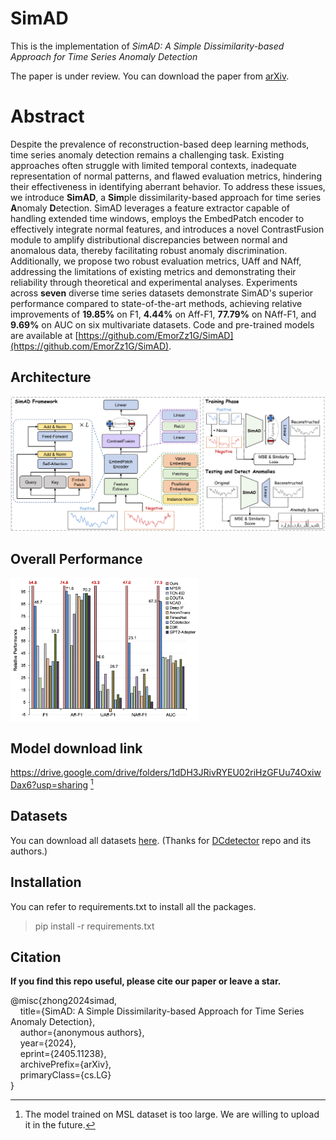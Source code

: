 # SimAD
This is the implementation of *SimAD: A Simple Dissimilarity-based Approach for Time Series Anomaly Detection*

The paper is under review. You can download the paper from [arXiv](https://arxiv.org/abs/2405.11238).



# Abstract
Despite the prevalence of reconstruction-based deep learning methods, time series anomaly detection remains a challenging task. Existing approaches often struggle with limited temporal contexts, inadequate representation of normal patterns, and flawed evaluation metrics, hindering their effectiveness in identifying aberrant behavior.
To address these issues, we introduce **SimAD**, a **Sim**ple dissimilarity-based approach for time series **A**nomaly **D**etection. SimAD leverages a feature extractor capable of handling extended time windows, employs the EmbedPatch encoder to effectively integrate normal features, and introduces a novel ContrastFusion module to amplify distributional discrepancies between normal and anomalous data, thereby facilitating robust anomaly discrimination.
Additionally, we propose two robust evaluation metrics, UAff and NAff, addressing the limitations of existing metrics and demonstrating their reliability through theoretical and experimental analyses.
Experiments across **seven** diverse time series datasets demonstrate SimAD's superior performance compared to state-of-the-art methods, achieving relative improvements of **19.85%** on F1, **4.44%** on Aff-F1, **77.79%** on NAff-F1, and **9.69%** on AUC on six multivariate datasets.
Code and pre-trained models are available at [https://github.com/EmorZz1G/SimAD](https://github.com/EmorZz1G/SimAD).

## Architecture
![Architecture](./paper_img/fw.png)

## Overall Performance 
<div style="display: flex; flex-wrap: nowrap;">
  <img src="./paper_img/comparision.png" alt="Overall Performance" style="max-width: 300px; margin-right: 10px;" width=450px;>
  <!-- <img src="./paper_img/mdlsz.png" alt="Model Size" style="max-width: 150px;" width=200px; > -->
</div>

## Model download link

https://drive.google.com/drive/folders/1dDH3JRivRYEU02riHzGFUu74OxiwDax6?usp=sharing [^1]

[^1]: The model trained on MSL dataset is too large. We are willing to upload it in the future.

## Datasets
You can download all datasets [here](https://drive.google.com/drive/folders/1RaIJQ8esoWuhyphhmMaH-VCDh-WIluRR?usp=sharing).
(Thanks for [DCdetector](https://github.com/DAMO-DI-ML/KDD2023-DCdetector/blob/main/readme.md) repo and its authors.)

## Installation
You can refer to requirements.txt to install all the packages.

[^2]: **We have not tested it to make sure it can be installed successfully. We will test it in the future.**

>pip install -r requirements.txt

## Citation

**If you find this repo useful, please cite our paper or leave a star.**

@misc{zhong2024simad,<br>
&nbsp;&nbsp;&nbsp;&nbsp;title={SimAD: A Simple Dissimilarity-based Approach for Time Series Anomaly Detection}, <br>
&nbsp;&nbsp;&nbsp;&nbsp;author={anonymous authors}, <br>
&nbsp;&nbsp;&nbsp;&nbsp;year={2024},<br>
&nbsp;&nbsp;&nbsp;&nbsp;eprint={2405.11238},<br>
&nbsp;&nbsp;&nbsp;&nbsp;archivePrefix={arXiv},<br>
&nbsp;&nbsp;&nbsp;&nbsp;primaryClass={cs.LG}<br>
}
